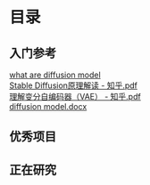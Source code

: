 # **目录**
## 入门参考

[what are diffusion model](https://github.com/rgbsu/diffusion-model/blob/master/pdf%26words/What%20are%20Diffusion%20Models%E2%80%94%E2%80%94Lil'Log.pdf)  
[Stable Diffusion原理解读 - 知乎.pdf](https://github.com/rgbsu/diffusion-model/blob/master/pdf%26words/Stable%20Diffusion%E5%8E%9F%E7%90%86%E8%A7%A3%E8%AF%BB%20-%20%E7%9F%A5%E4%B9%8E.pdf)  
[理解变分自编码器（VAE） - 知乎.pdf](https://github.com/rgbsu/diffusion-model/blob/master/pdf%26words/%E7%90%86%E8%A7%A3%E5%8F%98%E5%88%86%E8%87%AA%E7%BC%96%E7%A0%81%E5%99%A8%EF%BC%88VAE%EF%BC%89%20-%20%E7%9F%A5%E4%B9%8E.pdf)  
[diffusion model.docx](https://github.com/rgbsu/diffusion-model/blob/master/pdf%26words/diffusion%20model.docx)  
## 优秀项目


## 正在研究


